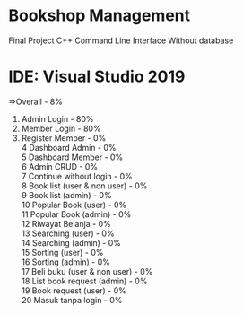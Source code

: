 # Bookshop Management

Final Project C++
Command Line Interface
Without database

# IDE: Visual Studio 2019
=>Overall - 8%

1. Admin Login - 80%<br>
2. Member Login - 80%<br>
3. Register Member - 0%<br>
4  Dashboard Admin - 0%<br>
5  Dashboard Member - 0%<br>
6  Admin CRUD - 0%_<br>
7  Continue without login - 0% <br>
8  Book list (user & non user) - 0% <br>
9  Book list (admin) - 0%<br>
10  Popular Book (user) - 0%<br>
11  Popular Book (admin) - 0%<br>
12  Riwayat Belanja - 0%<br>
13  Searching (user) - 0%<br>
14  Searching (admin) - 0%<br>
15  Sorting (user) - 0%<br>
16  Sorting (admin) - 0%<br>
17  Beli buku (user & non user) - 0%<br>
18  List book request (admin) - 0%<br>
19  Book request (user) - 0%<br>
20  Masuk tanpa login - 0%<br>

